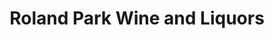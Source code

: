 ---
title: "Roland Park Wine and Liquors"
url: /baltimore/roland-park-wine-and-liquors/
shop: Spirituosen
---